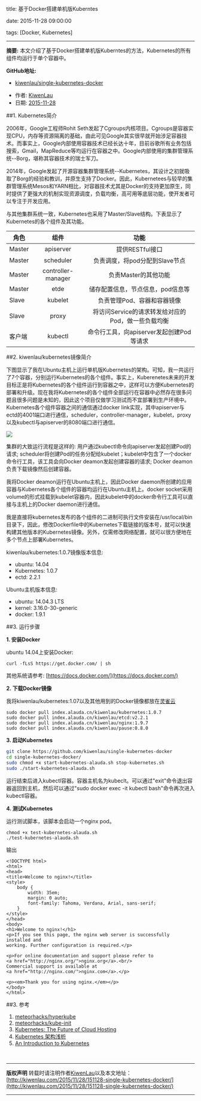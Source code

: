 title: 基于Docker搭建单机版Kuberntes

date: 2015-11-28 09:00:00

tags: [Docker, Kubernetes]

---

**摘要:** 本文介绍了基于Docker搭建单机版Kuberntes的方法，Kubernetes的所有组件均运行于单个容器中。

**GitHub地址:**
- [kiwenlau/single-kubernetes-docker](https://github.com/kiwenlau/single-kubernetes-docker)

<!-- more -->

- 作者: [KiwenLau](http://kiwenlau.com/)
- 日期: [2015-11-28](http://kiwenlau.com/2015/11/28/151128-single-kubernetes-docker/)

##1. Kubernetes简介

2006年，Google工程师Rohit Seth发起了Cgroups内核项目。Cgroups是容器实现CPU，内存等资源隔离的基础，由此可见Google其实很早就开始涉足容器技术。而事实上，Google内部使用容器技术已经长达十年，目前谷歌所有业务包括搜索，Gmail，MapReduce等均运行在容器之中。Google内部使用的集群管理系统--Borg，堪称其容器技术的瑞士军刀。

2014年，Google发起了开源容器集群管理系统--Kubernetes，其设计之初就吸取了Borg的经验和教训，并原生支持了Docker。因此，Kubernetees与较早的集群管理系统Mesos和YARN相比，对容器技术尤其是Docker的支持更加原生，同时提供了更强大的机制实现资源调度，负载均衡，高可用等底层功能，使开发者可以专注于开发应用。

与其他集群系统一致，Kubernetes也采用了Master/Slave结构。下表显示了Kubernetes的各个组件及其功能。

| 角色     | 组件               | 功能                                           |
| ------- |:-----------------: | :--------------------------------------------:|
| Master  | apiserver          | 提供RESTful接口                                |
| Master  | scheduler          | 负责调度，将pod分配到Slave节点                   |
| Master  | controller-manager | 负责Master的其他功能                           |
| Master  | etde               | 储存配置信息，节点信息，pod信息等                 |
| Slave   | kubelet            | 负责管理Pod、容器和容器镜像                       |
| Slave   | proxy              | 将访问Service的请求转发给对应的Pod，做一些负载均衡  |
| 客户端   | kubectl            | 命令行工具，向apiserver发起创建Pod等请求          |


##2. kiwenlau/kubernetes镜像简介

下图显示了我在Ubuntu主机上运行单机版Kubernetes的架构。可知，我一共运行了7个容器，分别运行Kubernetes的各个组件。事实上，Kuberenetes未来的开发目标正是将Kubernetes的各个组件运行到容器之中，这样可以方便Kubernetes的部署和升级。现在我将Kubernetes的各个组件全部运行在容器中必然存在很多问题且很多问题是未知的，因此这个项目仅做学习测试而不宜部署到生产环境中。Kubernetes各个组件容器之间的通信通过docker link实现，其中apiserver与ectd的4001端口进行通信，scheduler，controller-manager，kubelet，proxy以及kubectl与apiserver的8080端口进行通信。

![](/image/151128/single-kubernetes-docker.png)

集群的大致运行流程是这样的: 用户通过kubectl命令向apiserver发起创建Pod的请求; scheduler将创建Pod的任务分配给kubelet；kubelet中包含了一个docker命令行工具，该工具会向Docker deamon发起创建容器的请求; Docker deamon负责下载镜像然后创建容器。

我将Docker deamon运行在Ubuntu主机上，因此Docker daemon所创建的应用容器与Kubernetes各个组件的容器均运行在Ubuntu主机上。docker socket采用volume的形式挂载到kubelet容器内，因此kubelet中的docker命令行工具可以直接与主机上的Docker daemon进行通信。

我是直接将kubernetes发布的各个组件的二进制可执行文件安装在/usr/local/bin目录下，因此，修改Dockerfile中的Kubernetes下载链接的版本号，就可以快速构建其他版本的Kubernetes镜像。另外，仅需修改网络配置，就可以很方便地在多个节点上部署Kubernetes。

kiwenlau/kubernetes:1.0.7镜像版本信息:

- ubuntu: 14.04
- Kubernetes: 1.0.7
- ectd: 2.2.1

Ubuntu主机版本信息:

- ubuntu: 14.04.3 LTS
- kernel: 3.16.0-30-generic
- docker: 1.9.1



##3. 运行步骤

**1. 安装Docker**

ubuntu 14.04上安装Docker: 

```
curl -fLsS https://get.docker.com/ | sh
```

其他系统请参考: [https://docs.docker.com/](https://docs.docker.com/)

**2. 下载Docker镜像**

我将kiwenlau/kubernetes:1.07以及其他用到的Docker镜像都放在[灵雀云](http://www.alauda.cn/)

```
sudo docker pull index.alauda.cn/kiwenlau/kubernetes:1.0.7
sudo docker pull index.alauda.cn/kiwenlau/etcd:v2.2.1
sudo docker pull index.alauda.cn/kiwenlau/nginx:1.9.7
sudo docker pull index.alauda.cn/kiwenlau/pause:0.8.0
```

**3. 启动Kubernetes**

```sh
git clone https://github.com/kiwenlau/single-kubernetes-docker
cd single-kubernetes-docker/
sudo chmod +x start-kubernetes-alauda.sh stop-kubernetes.sh
sudo ./start-kubernetes-alauda.sh
```

运行结束后进入kubectl容器。容器主机名为kubeclt。可以通过"exit"命令退出容器返回到主机，然后可以通过"sudo docker exec -it kubectl bash"命令再次进入kubectl容器。


**4. 测试Kubernetes**

运行测试脚本，该脚本会启动一个nginx pod。

```
chmod +x test-kubernetes-alauda.sh
./test-kubernetes-alauda.sh 
```

输出

```
<!DOCTYPE html>
<html>
<head>
<title>Welcome to nginx!</title>
<style>
    body {
        width: 35em;
        margin: 0 auto;
        font-family: Tahoma, Verdana, Arial, sans-serif;
    }
</style>
</head>
<body>
<h1>Welcome to nginx!</h1>
<p>If you see this page, the nginx web server is successfully installed and
working. Further configuration is required.</p>

<p>For online documentation and support please refer to
<a href="http://nginx.org/">nginx.org</a>.<br/>
Commercial support is available at
<a href="http://nginx.com/">nginx.com</a>.</p>

<p><em>Thank you for using nginx.</em></p>
</body>
</html>
```


##3. 参考
1. [meteorhacks/hyperkube](https://github.com/meteorhacks/hyperkube)
2. [meteorhacks/kube-init](https://github.com/meteorhacks/kube-init)
3. [Kubernetes: The Future of Cloud Hosting](https://meteorhacks.com/learn-kubernetes-the-future-of-the-cloud)
4. [Kubernetes 架构浅析](http://weibo.com/p/1001603912843031387951?hmsr=toutiao.io&utm_medium=toutiao.io&utm_source=toutiao.io)
5. [An Introduction to Kubernetes](https://www.digitalocean.com/community/tutorials/an-introduction-to-kubernetes)

<br />

***
**版权声明**
转载时请注明作者[KiwenLau](http://kiwenlau.com/)以及本文地址：
[http://kiwenlau.com/2015/11/28/151128-single-kubernetes-docker/](http://kiwenlau.com/2015/11/28/151128-single-kubernetes-docker/)
***








